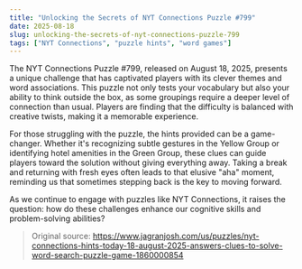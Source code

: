 ```yaml
---
title: "Unlocking the Secrets of NYT Connections Puzzle #799"
date: 2025-08-18
slug: unlocking-the-secrets-of-nyt-connections-puzzle-799
tags: ["NYT Connections", "puzzle hints", "word games"]
---
```


The NYT Connections Puzzle #799, released on August 18, 2025, presents a unique challenge that has captivated players with its clever themes and word associations. This puzzle not only tests your vocabulary but also your ability to think outside the box, as some groupings require a deeper level of connection than usual. Players are finding that the difficulty is balanced with creative twists, making it a memorable experience.

For those struggling with the puzzle, the hints provided can be a game-changer. Whether it's recognizing subtle gestures in the Yellow Group or identifying hotel amenities in the Green Group, these clues can guide players toward the solution without giving everything away. Taking a break and returning with fresh eyes often leads to that elusive "aha" moment, reminding us that sometimes stepping back is the key to moving forward.

As we continue to engage with puzzles like NYT Connections, it raises the question: how do these challenges enhance our cognitive skills and problem-solving abilities?
> Original source: https://www.jagranjosh.com/us/puzzles/nyt-connections-hints-today-18-august-2025-answers-clues-to-solve-word-search-puzzle-game-1860000854